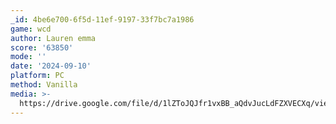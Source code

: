```yaml
---
_id: 4be6e700-6f5d-11ef-9197-33f7bc7a1986
game: wcd
author: Lauren emma
score: '63850'
mode: ''
date: '2024-09-10'
platform: PC
method: Vanilla
media: >-
  https://drive.google.com/file/d/1lZToJQJfr1vxBB_aQdvJucLdFZXVECXq/view?usp=drive_link
---
```


